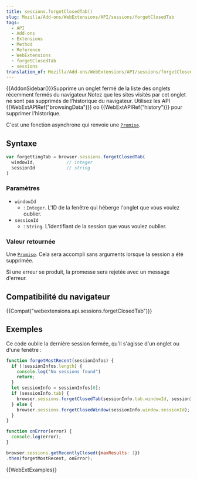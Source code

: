 ```yaml
---
title: sessions.forgetClosedTab()
slug: Mozilla/Add-ons/WebExtensions/API/sessions/forgetClosedTab
tags:
  - API
  - Add-ons
  - Extensions
  - Method
  - Reference
  - WebExtensions
  - forgetClosedTab
  - sessions
translation_of: Mozilla/Add-ons/WebExtensions/API/sessions/forgetClosedTab
---
```

{{AddonSidebar()}}Supprime un onglet fermé de la liste des onglets récemment fermés du navigateur.Notez que les sites visités par cet onglet ne sont pas supprimés de l'historique du navigateur. Utilisez les API {{WebExtAPIRef("browsingData")}} oo {{WebExtAPIRef("history")}} pour supprimer l'historique.

C'est une fonction asynchrone qui renvoie une [`Promise`](/fr/docs/Web/JavaScript/Reference/Objets_globaux/Promise).

## Syntaxe

```js
var forgettingTab = browser.sessions.forgetClosedTab(
  windowId,            // integer
  sessionId            // string
)
```

### Paramètres

- `windowId`
  - : `Integer`. L'ID de la fenêtre qui héberge l'onglet que vous voulez oublier.
- `sessionId`
  - : `String`. L'identifiant de la session que vous voulez oublier.

### Valeur retournée

Une [`Promise`](/fr/docs/Web/JavaScript/Reference/Objets_globaux/Promise). Cela sera accompli sans arguments lorsque la session a été supprimée.

Si une erreur se produit, la promesse sera rejetée avec un message d'erreur.

## Compatibilité du navigateur

{{Compat("webextensions.api.sessions.forgetClosedTab")}}

## Exemples

Ce code oublie la dernière session fermée, qu'il s'agisse d'un onglet ou d'une fenêtre :

```js
function forgetMostRecent(sessionInfos) {
  if (!sessionInfos.length) {
    console.log("No sessions found")
    return;
  }
  let sessionInfo = sessionInfos[0];
  if (sessionInfo.tab) {
    browser.sessions.forgetClosedTab(sessionInfo.tab.windowId, sessionInfo.tab.sessionId);
  } else {
    browser.sessions.forgetClosedWindow(sessionInfo.window.sessionId);
  }
}

function onError(error) {
  console.log(error);
}

browser.sessions.getRecentlyClosed({maxResults: 1})
.then(forgetMostRecent, onError);
```

{{WebExtExamples}}
